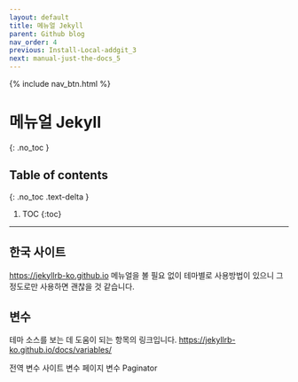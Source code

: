 ```yaml
---
layout: default
title: 메뉴얼 Jekyll
parent: Github blog
nav_order: 4
previous: Install-Local-addgit_3
next: manual-just-the-docs_5
---
```


{% include nav_btn.html %}

# 메뉴얼 Jekyll
{: .no_toc }

## Table of contents
{: .no_toc .text-delta }

1. TOC
{:toc}

---

## 한국 사이트

<a href="https://jekyllrb-ko.github.io">https://jekyllrb-ko.github.io</a>
메뉴얼을 볼 필요 없이 테마별로 사용방법이 있으니 그 정도로만 사용하면 괜찮을 것 같습니다.

## 변수

테마 소스를 보는 데 도움이 되는 항목의 링크입니다.
<a href="https://jekyllrb-ko.github.io/docs/variables/">https://jekyllrb-ko.github.io/docs/variables/</a>

전역 변수 
사이트 변수
페이지 변수
Paginator

